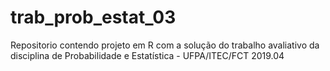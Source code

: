 # trab_prob_estat_03
Repositorio contendo projeto em R com a solução do trabalho avaliativo da disciplina de Probabilidade e Estatística - UFPA/ITEC/FCT 2019.04
